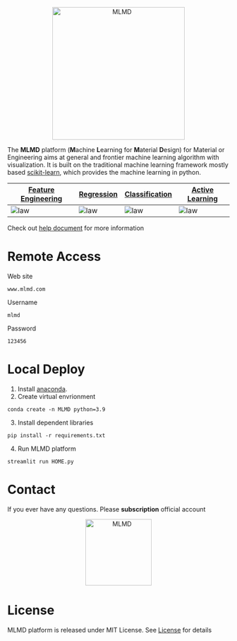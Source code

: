 <p align="center">
  <img src="https://user-images.githubusercontent.com/61132191/231174459-96d33cdf-9f6f-4296-ba9f-31d11056ef12.jpg?raw=true" width="300px"  alt="MLMD"/>
</div>
</p>


The **MLMD** platform (**M**achine **L**earning for **M**aterial **D**esign) for Material or Engineering aims at general and frontier machine learning algorithm with visualization. It is built on the traditional machine learning framework mostly based [scikit-learn](https://scikit-learn.org/stable/index.html), which provides the machine learning in python. 

| [Feature Engineering](https://mlmd.netlify.app/user-guide/feature%20engineering/) | [Regression](https://mlmd.netlify.app/user-guide/regression/) | [Classification](https://mlmd.netlify.app/user-guide/classification/) | [Active Learning](https://mlmd.netlify.app/user-guide/active%20learning/) |
| ------------------------------------------------------------ | ------------------------------------------------------------ | ------------------------------------------------------------ | ------------------------------------------------------------ |
| ![law](https://user-images.githubusercontent.com/61132191/231174763-00e43b00-dac7-476d-ba7a-701241ea2337.png?raw=true)                              | ![law](https://user-images.githubusercontent.com/61132191/231175195-d65a2907-58d5-4488-bf27-4f78e89f1d4f.jpg?raw=true)                       | ![law](https://user-images.githubusercontent.com/61132191/231175281-0416b03d-8d6b-4d2a-abed-b21034a5bea2.jpg?raw=true)                              | ![law](https://user-images.githubusercontent.com/86995074/230322616-08fc629c-1858-42e7-8795-57fc8d076339.png?raw=true)    


Check out [help document](https://mlmd.netlify.app/) for more information

# Remote Access

Web site
```
www.mlmd.com
```
Username
```
mlmd
```
Password
```
123456
```
# Local Deploy

1. Install [anaconda](https://www.anaconda.com/). 
2. Create virtual envrionment
```
conda create -n MLMD python=3.9
```
3. Install dependent libraries
```
pip install -r requirements.txt
```
4. Run MLMD platform
```
streamlit run HOME.py
```

# Contact
If you ever have any questions. Please **subscription** official account

<p align="center">
  <img src="https://user-images.githubusercontent.com/61132191/231176892-6fd4b36b-d841-4239-9876-951a04ed92eb.jpg?" width="150px"  alt="MLMD"/>
</div>
</p>


# License
MLMD platform is released under MIT License. See [License](https://github.com/Jiaxuan-Ma/Machine-Learning-for-Material-Design/blob/main/LICENSE) for details
